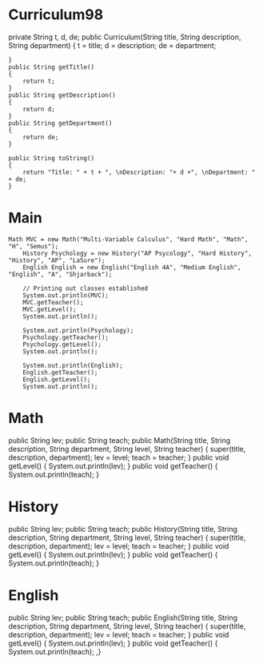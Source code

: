 # Curriculum98
private String t, d, de;
    public Curriculum(String title, String description, String department)
    {
        t = title;
        d = description;
        de = department;
        
    }
    public String getTitle()
    {
        return t;
    }
    public String getDescription()
    {
        return d;
    }
    public String getDepartment()
    {
        return de;
    }
    
    public String toString()
    {
        return "Title: " + t + ", \nDescription: "+ d +", \nDepartment: " + de;
    }
    
# Main
    Math MVC = new Math("Multi-Variable Calculus", "Hard Math", "Math", "H", "Semus");
		History Psychology = new History("AP Psycology", "Hard History", "History", "AP", "LaSure");
		English English = new English("English 4A", "Medium English", "English", "A", "Shjarback");
        
        // Printing out classes established
        System.out.println(MVC);
        MVC.getTeacher();
        MVC.getLevel();
        System.out.println();
        
        System.out.println(Psychology);
        Psychology.getTeacher();
        Psychology.getLevel();
        System.out.println();

        System.out.println(English);
        English.getTeacher();
        English.getLevel();
        System.out.println();
  
  # Math
  public String lev;
	public String teach;
	public Math(String title, String description, String department, String level, String teacher)
  {
		  super(title, description, department);
		  lev = level;
		  teach = teacher;
	 }
	 public void getLevel()
   {
	    System.out.println(lev);
	 }
	 public void getTeacher()
   {
	  	 System.out.println(teach);
	 }
   
# History
  public String lev;
	public String teach;
	public History(String title, String description, String department, String level, String teacher)
  {
		super(title, description, department);
		lev = level;
		teach = teacher;
	}
	 public void getLevel()
  {
		 System.out.println(lev);
  }
	 public void getTeacher()
  {
		 System.out.println(teach);
  }

# English
  public String lev;
	public String teach;
	public English(String title, String description, String department, String level, String teacher)
  {
		super(title, description, department);
		lev = level;
		teach = teacher;
	}
	 public void getLevel()
  {
		 System.out.println(lev);
	}
	 public void getTeacher()
  {
		 System.out.println(teach);
	,}

